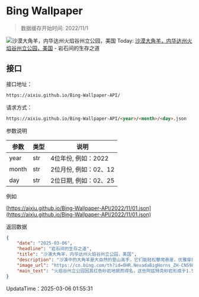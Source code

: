# Bing Wallpaper

> 数据缓存开始时间: 2022/11/1

![沙漠大角羊，内华达州火焰谷州立公园，美国](https://cn.bing.com/th?id=OHR.NevadaBigHorns_ZH-CN5987046965_1920x1080.webp)
Today: [沙漠大角羊，内华达州火焰谷州立公园，美国](https://cn.bing.com/th?id=OHR.NevadaBigHorns_ZH-CN5987046965_1920x1080.webp) - 岩石间的生存之道

## 接口

接口地址：

```html
https://aixiu.github.io/Bing-Wallpaper-API/
```

请求方式：

```html
https://aixiu.github.io/Bing-Wallpaper-API/<year>/<month>/<day>.json
```

参数说明

| 参数 | 类型 | 说明 |
| - | - | - |
| year | str | 4位年份, 例如：2022 |
| month | str | 2位月份, 例如：02、12 |
| day | str | 2位日期, 例如：02、25 |

例如

[https://aixiu.github.io/Bing-Wallpaper-API/2022/11/01.json](https://aixiu.github.io/Bing-Wallpaper-API/2022/11/01.json)

返回数据

```json
{
    "date": "2025-03-06",
    "headline": "岩石间的生存之道",
    "title": "沙漠大角羊，内华达州火焰谷州立公园，美国",
    "description": "沙漠中的大角羊是大自然的登山高手，它们能轻松攀爬悬崖，优雅穿行于崎岖的岩石地形。作为北美的原生物种，大角羊以其独特的卷曲羊角闻名，羊角重量可达30磅。雄羊会用巨大的羊角进行激烈的撞角较量，在这些对决中，它们能以每小时20英里的速度相互冲撞。相比之下，雌羊更加低调，通常会与幼崽组成小群体。大角羊适应了沙漠环境，能长时间不饮水，主要依靠植物中的水分生存。",
    "image_url": "https://cn.bing.com/th?id=OHR.NevadaBigHorns_ZH-CN5987046965_1920x1080.webp",
    "main_text": "火焰谷州立公园因其红色砂岩地貌而得名，这些阿兹特克砂岩形成于1.5亿年前的流动沙丘。"
}
```

UpdataTime：2025-03-06 01:55:31
